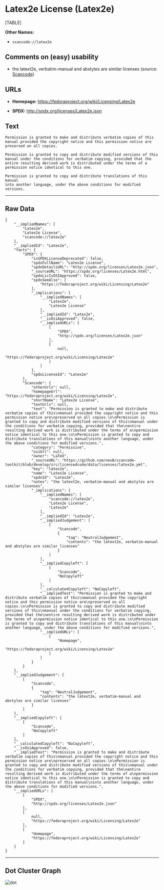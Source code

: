 Latex2e License (Latex2e)
=========================

[TABLE]

**Other Names:**

-   `scancode://latex2e`

Comments on (easy) usability
----------------------------

-   the latext2e, verbatim-manual and abstyles are similar licenses
    (source:
    [Scancode](https://github.com/nexB/scancode-toolkit/blob/develop/src/licensedcode/data/licenses/latex2e.yml "Scancode"))

URLs
----

-   **Homepage:** https://fedoraproject.org/wiki/Licensing/Latex2e

-   **SPDX:** http://spdx.org/licenses/Latex2e.json

Text
----

    Permission is granted to make and distribute verbatim copies of this
    manual provided the copyright notice and this permission notice are
    preserved on all copies.

    Permission is granted to copy and distribute modified versions of this
    manual under the conditions for verbatim copying, provided that the
    entire resulting derived work is distributed under the terms of a
    permission notice identical to this one.

    Permission is granted to copy and distribute translations of this manual
    into another language, under the above conditions for modified versions.

------------------------------------------------------------------------

Raw Data
--------

    {
        "__impliedNames": [
            "Latex2e",
            "Latex2e License",
            "scancode://latex2e"
        ],
        "__impliedId": "Latex2e",
        "facts": {
            "SPDX": {
                "isSPDXLicenseDeprecated": false,
                "spdxFullName": "Latex2e License",
                "spdxDetailsURL": "http://spdx.org/licenses/Latex2e.json",
                "_sourceURL": "https://spdx.org/licenses/Latex2e.html",
                "spdxLicIsOSIApproved": false,
                "spdxSeeAlso": [
                    "https://fedoraproject.org/wiki/Licensing/Latex2e"
                ],
                "_implications": {
                    "__impliedNames": [
                        "Latex2e",
                        "Latex2e License"
                    ],
                    "__impliedId": "Latex2e",
                    "__isOsiApproved": false,
                    "__impliedURLs": [
                        [
                            "SPDX",
                            "http://spdx.org/licenses/Latex2e.json"
                        ],
                        [
                            null,
                            "https://fedoraproject.org/wiki/Licensing/Latex2e"
                        ]
                    ]
                },
                "spdxLicenseId": "Latex2e"
            },
            "Scancode": {
                "otherUrls": null,
                "homepageUrl": "https://fedoraproject.org/wiki/Licensing/Latex2e",
                "shortName": "Latex2e License",
                "textUrls": null,
                "text": "Permission is granted to make and distribute verbatim copies of this\nmanual provided the copyright notice and this permission notice are\npreserved on all copies.\n\nPermission is granted to copy and distribute modified versions of this\nmanual under the conditions for verbatim copying, provided that the\nentire resulting derived work is distributed under the terms of a\npermission notice identical to this one.\n\nPermission is granted to copy and distribute translations of this manual\ninto another language, under the above conditions for modified versions.",
                "category": "Permissive",
                "osiUrl": null,
                "owner": "LaTeX",
                "_sourceURL": "https://github.com/nexB/scancode-toolkit/blob/develop/src/licensedcode/data/licenses/latex2e.yml",
                "key": "latex2e",
                "name": "Latex2e License",
                "spdxId": "Latex2e",
                "notes": "the latext2e, verbatim-manual and abstyles are similar licenses",
                "_implications": {
                    "__impliedNames": [
                        "scancode://latex2e",
                        "Latex2e License",
                        "Latex2e"
                    ],
                    "__impliedId": "Latex2e",
                    "__impliedJudgement": [
                        [
                            "Scancode",
                            {
                                "tag": "NeutralJudgement",
                                "contents": "the latext2e, verbatim-manual and abstyles are similar licenses"
                            }
                        ]
                    ],
                    "__impliedCopyleft": [
                        [
                            "Scancode",
                            "NoCopyleft"
                        ]
                    ],
                    "__calculatedCopyleft": "NoCopyleft",
                    "__impliedText": "Permission is granted to make and distribute verbatim copies of this\nmanual provided the copyright notice and this permission notice are\npreserved on all copies.\n\nPermission is granted to copy and distribute modified versions of this\nmanual under the conditions for verbatim copying, provided that the\nentire resulting derived work is distributed under the terms of a\npermission notice identical to this one.\n\nPermission is granted to copy and distribute translations of this manual\ninto another language, under the above conditions for modified versions.",
                    "__impliedURLs": [
                        [
                            "Homepage",
                            "https://fedoraproject.org/wiki/Licensing/Latex2e"
                        ]
                    ]
                }
            }
        },
        "__impliedJudgement": [
            [
                "Scancode",
                {
                    "tag": "NeutralJudgement",
                    "contents": "the latext2e, verbatim-manual and abstyles are similar licenses"
                }
            ]
        ],
        "__impliedCopyleft": [
            [
                "Scancode",
                "NoCopyleft"
            ]
        ],
        "__calculatedCopyleft": "NoCopyleft",
        "__isOsiApproved": false,
        "__impliedText": "Permission is granted to make and distribute verbatim copies of this\nmanual provided the copyright notice and this permission notice are\npreserved on all copies.\n\nPermission is granted to copy and distribute modified versions of this\nmanual under the conditions for verbatim copying, provided that the\nentire resulting derived work is distributed under the terms of a\npermission notice identical to this one.\n\nPermission is granted to copy and distribute translations of this manual\ninto another language, under the above conditions for modified versions.",
        "__impliedURLs": [
            [
                "SPDX",
                "http://spdx.org/licenses/Latex2e.json"
            ],
            [
                null,
                "https://fedoraproject.org/wiki/Licensing/Latex2e"
            ],
            [
                "Homepage",
                "https://fedoraproject.org/wiki/Licensing/Latex2e"
            ]
        ]
    }

------------------------------------------------------------------------

Dot Cluster Graph
-----------------

![](../dot/Latex2e.svg "dot")